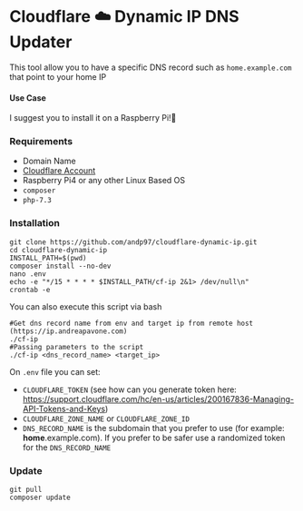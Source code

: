 # Cloudflare ☁️ Dynamic IP DNS Updater

This tool allow you to have a specific DNS record such as `home.example.com` that point to your home IP


#### Use Case
I suggest you to install it on a Raspberry Pi!🍓

### Requirements

- Domain Name
- [Cloudflare Account](https://www.cloudflare.com/) 
- Raspberry Pi4 or any other Linux Based OS
- `composer`
- `php-7.3`

### Installation
```
git clone https://github.com/andp97/cloudflare-dynamic-ip.git
cd cloudflare-dynamic-ip
INSTALL_PATH=$(pwd)
composer install --no-dev
nano .env
echo -e "*/15 * * * * $INSTALL_PATH/cf-ip 2&1> /dev/null\n"
crontab -e
```

You can also execute this script via bash
```
#Get dns record name from env and target ip from remote host (https://ip.andreapavone.com) 
./cf-ip
#Passing parameters to the script
./cf-ip <dns_record_name> <target_ip>
```

On `.env` file you can set:
- `CLOUDFLARE_TOKEN` (see how can you generate token here: https://support.cloudflare.com/hc/en-us/articles/200167836-Managing-API-Tokens-and-Keys)
- `CLOUDFLARE_ZONE_NAME` or `CLOUDFLARE_ZONE_ID`
- `DNS_RECORD_NAME` is the subdomain that you prefer to use (for example: **home**.example.com). If you prefer to be safer use a randomized token for the `DNS_RECORD_NAME`


### Update
```
git pull
composer update
```

